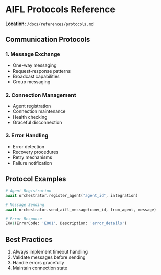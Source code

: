 # AIFL Protocols Reference
**Location:** `/docs/references/protocols.md`

## Communication Protocols

### 1. Message Exchange
- One-way messaging
- Request-response patterns
- Broadcast capabilities
- Group messaging

### 2. Connection Management
- Agent registration
- Connection maintenance
- Health checking
- Graceful disconnection

### 3. Error Handling
- Error detection
- Recovery procedures
- Retry mechanisms
- Failure notification

## Protocol Examples
```python
# Agent Registration
await orchestrator.register_agent("agent_id", integration)

# Message Sending
await orchestrator.send_aifl_message(conv_id, from_agent, message)

# Error Response
ΕΧΛ1(ErrorCode: 'E001', Description: 'error_details')
```

## Best Practices
1. Always implement timeout handling
2. Validate messages before sending
3. Handle errors gracefully
4. Maintain connection state
